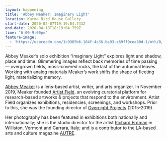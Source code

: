 ```yaml
---
layout: happening
title: 'Abbey Meaker: Imaginary Light'
location: Karma Bird House Gallery
start-date: 2020-02-07T19:19:04.741Z
end-date: 2020-04-18T18:19:04.759Z
time: '6:00-9:00pm'
feature-image:
  - 'https://ucarecdn.com/1c9385b6-104f-4c36-ba93-e69ff9cea30d~1/nth/0/'
---
```

Abbey Meaker’s solo exhibition “Imaginary Light” explores light and shadow, place and time. Glimmering images reflect back memories of time passing — overgrown fields, moss–covered rocks, the last of the autumnal leaves. Working with analog materials Meaker’s work shifts the shape of fleeting light, materializing memory.

[Abbey Meaker](http://abbeymariemeaker.com/) is a lens-based artist, writer, and arts organizer. In November 2019, Meaker founded [Artist Field](https://www.instagram.com/artist_field/), an evolving curatorial platform for research-based artworks & projects that respond to the environment. Artist Field organizes exhibitions, residencies, screenings, and workshops. Prior to this, she was the founding director of [Overnight Projects](http://http//overnightprojects.com/) (2015-2019). 



Her photography has been featured in exhibitions both nationally and internationally; she is the studio director for the artist [Richard Erdman](http://www.richarderdman.com/) in Williston, Vermont and Carrara, Italy; and is a contributor to the LA-based arts and culture magazine [AUTRE](http://https//autre.love/).
